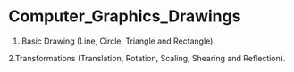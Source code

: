 # Computer_Graphics_Drawings
1. Basic Drawing (Line, Circle, Triangle and Rectangle).

  2.Transformations (Translation, Rotation, Scaling, Shearing and Reflection).
